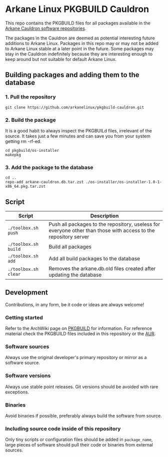 # Arkane Linux PKGBUILD Cauldron
This repo contains the PKGBUILD files for all packages available in the [Arkane Cauldron software repositories](https://repo.arkanelinux.org/arkane-cauldron).

The packages in the Cauldron are deemed as potential interesting future additions to Arkane Linux. Packages in this repo may or may not be added to Arkane Linux stable at a later point in the future. Some packages may stay in the Cauldron indefinitely because they are interesting enough to keep around but not suitable for default Arkane Linux.

## Building packages and adding them to the database
### 1. Pull the repository
```
git clone https://github.com/arkanelinux/pkgbuild-cauldron.git
```
### 2. Build the package
It is a good habit to always inspect the PKGBUILd files, irrelevant of the source. It takes just a few minutes and can save you from your system getting rm -rf-ed.
```
cd pkgbuild/os-installer
makepkg
```
### 3. Add the package to the database
```
cd ..
repo-add arkane-cauldron.db.tar.zst ./os-installer/os-installer-1.0-1-x86_64.pkg.tar.zst
```

## Script
| Script | Description |
| --- | --- |
| `./toolbox.sh push` | Push all packages to the repository, useless for everyone other than those with access to the repository server |
| `./toolbox.sh build` | Build all packages | 
| `./toolbox.sh add` | Add all build packages to the database | 
| `./toolbox.sh clear` | Removes the arkane.db.old files created after updating the database |

## Development
Contributions, in any form, be it code or ideas are always welcome!
### Getting started
Refer to the ArchWiki page on [PKGBUILD](https://wiki.archlinux.org/title/PKGBUILD) for information. For reference material check the PKGBUILD files included in this repository or the [AUR](https://aur.archlinux.org/).

### Software sources
Always use the original developer's primary repository or mirror as a software source.

### Software versions
Always use stable point releases. Git versions should be avoided with rare exceptions.

### Binaries
Avoid binaries if possible, preferably always build the software from source.

### Including source code inside of this repository
Only tiny scripts or configuration files should be added in `package_name`, large pieces of software should pull their code or binaries from external sources.

